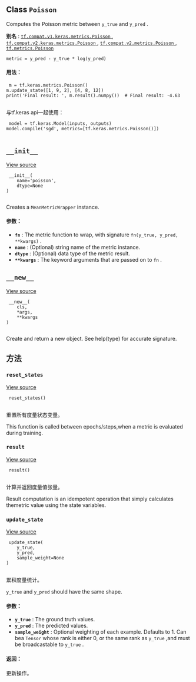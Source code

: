 

## Class  `Poisson` 
Computes the Poisson metric between  `y_true`  and  `y_pred` .

**别名** : [ `tf.compat.v1.keras.metrics.Poisson` ](/api_docs/python/tf/keras/metrics/Poisson), [ `tf.compat.v2.keras.metrics.Poisson` ](/api_docs/python/tf/keras/metrics/Poisson), [ `tf.compat.v2.metrics.Poisson` ](/api_docs/python/tf/keras/metrics/Poisson), [ `tf.metrics.Poisson` ](/api_docs/python/tf/keras/metrics/Poisson)

 `metric = y_pred - y_true * log(y_pred)` 

#### 用法：


```
 m = tf.keras.metrics.Poisson()
m.update_state([1, 9, 2], [4, 8, 12])
print('Final result: ', m.result().numpy())  # Final result: -4.63
 
```

与tf.keras api一起使用：

```
 model = tf.keras.Model(inputs, outputs)
model.compile('sgd', metrics=[tf.keras.metrics.Poisson()])
 
```

##  `__init__` 
[View source](https://github.com/tensorflow/tensorflow/blob/r2.0/tensorflow/python/keras/metrics.py#L2221-L2222)

```
 __init__(
    name='poisson',
    dtype=None
)
 
```

Creates a  `MeanMetricWrapper`  instance.

#### 参数：
- **`fn`** : The metric function to wrap, with signature `fn(y_true, y_pred, **kwargs)` .
- **`name`** : (Optional) string name of the metric instance.
- **`dtype`** : (Optional) data type of the metric result.
- **`**kwargs`** : The keyword arguments that are passed on to  `fn` .


##  `__new__` 
[View source](https://github.com/tensorflow/tensorflow/blob/r2.0/tensorflow/python/keras/metrics.py#L144-L160)

```
 __new__(
    cls,
    *args,
    **kwargs
)
 
```

Create and return a new object.  See help(type) for accurate signature.

## 方法


###  `reset_states` 
[View source](https://github.com/tensorflow/tensorflow/blob/r2.0/tensorflow/python/keras/metrics.py#L203-L209)

```
 reset_states()
 
```

重置所有度量状态变量。

This function is called between epochs/steps,when a metric is evaluated during training.

###  `result` 
[View source](https://github.com/tensorflow/tensorflow/blob/r2.0/tensorflow/python/keras/metrics.py#L361-L371)

```
 result()
 
```

计算并返回度量值张量。

Result computation is an idempotent operation that simply calculates themetric value using the state variables.

###  `update_state` 
[View source](https://github.com/tensorflow/tensorflow/blob/r2.0/tensorflow/python/keras/metrics.py#L558-L583)

```
 update_state(
    y_true,
    y_pred,
    sample_weight=None
)
 
```

累积度量统计。

 `y_true`  and  `y_pred`  should have the same shape.

#### 参数：
- **`y_true`** : The ground truth values.
- **`y_pred`** : The predicted values.
- **`sample_weight`** : Optional weighting of each example. Defaults to 1. Can bea  `Tensor`  whose rank is either 0, or the same rank as  `y_true` ,and must be broadcastable to  `y_true` .


#### 返回：
更新操作。

